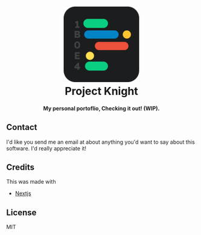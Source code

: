 <h1 align="center">
  <br>
  <a href="example.com"><img src="./public/icon.svg" alt="Markdownify" width="200"></a>
  <br>
  Project Knight
  <br>
</h1>

<h4 align="center" >My personal portoflio, Checking it out! (WIP).</h4>

## Contact

I'd like you send me an email at about anything you'd want to say about this software. I'd really appreciate it!

## Credits

This was made with

- [Nextjs](https://nextjs.org/)

## License

MIT
